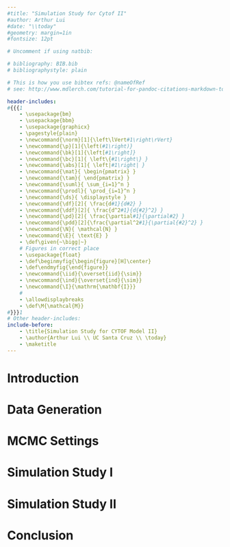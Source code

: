 ```yaml
---
#title: "Simulation Study for Cytof II"
#author: Arthur Lui
#date: "\\today"
#geometry: margin=1in
#fontsize: 12pt

# Uncomment if using natbib:

# bibliography: BIB.bib
# bibliographystyle: plain 

# This is how you use bibtex refs: @nameOfRef
# see: http://www.mdlerch.com/tutorial-for-pandoc-citations-markdown-to-latex.html

header-includes: 
#{{{1
    - \usepackage{bm}
    - \usepackage{bbm}
    - \usepackage{graphicx}
    - \pagestyle{plain}
    - \newcommand{\norm}[1]{\left\lVert#1\right\rVert}
    - \newcommand{\p}[1]{\left(#1\right)}
    - \newcommand{\bk}[1]{\left[#1\right]}
    - \newcommand{\bc}[1]{ \left\{#1\right\} }
    - \newcommand{\abs}[1]{ \left|#1\right| }
    - \newcommand{\mat}{ \begin{pmatrix} }
    - \newcommand{\tam}{ \end{pmatrix} }
    - \newcommand{\suml}{ \sum_{i=1}^n }
    - \newcommand{\prodl}{ \prod_{i=1}^n }
    - \newcommand{\ds}{ \displaystyle }
    - \newcommand{\df}[2]{ \frac{d#1}{d#2} }
    - \newcommand{\ddf}[2]{ \frac{d^2#1}{d{#2}^2} }
    - \newcommand{\pd}[2]{ \frac{\partial#1}{\partial#2} }
    - \newcommand{\pdd}[2]{\frac{\partial^2#1}{\partial{#2}^2} }
    - \newcommand{\N}{ \mathcal{N} }
    - \newcommand{\E}{ \text{E} }
    - \def\given{~\bigg|~}
    # Figures in correct place
    - \usepackage{float}
    - \def\beginmyfig{\begin{figure}[H]\center}
    - \def\endmyfig{\end{figure}}
    - \newcommand{\iid}{\overset{iid}{\sim}}
    - \newcommand{\ind}{\overset{ind}{\sim}}
    - \newcommand{\I}{\mathrm{\mathbf{I}}}
    #
    - \allowdisplaybreaks
    - \def\M{\mathcal{M}}
#}}}1
# Other header-includes:
include-before:
    - \title{Simulation Study for CYTOF Model II}
    - \author{Arthur Lui \\ UC Santa Cruz \\ \today}
    - \maketitle
---
```


[comment]: <> (%
  These are comments
%)

[comment]: <> (%
\abstract{
  PUT ABSTRACT HERE.
  \keywords{IBP, latent feature allocation model}
}
%)

# Introduction
<include file="includes/intro.md">

# Data Generation
<include file="includes/data_gen.md">

# MCMC Settings
<include file="includes/mcmc_settings.md">

# Simulation Study I
<include file="includes/sim_simple.md">

# Simulation Study II
<include file="includes/sim_complex.md">

# Conclusion
<include file="includes/conclusion.md">

[//]: # (Footnotes:)

[comment]: <> (%
For figures and tables to stretch across two columns
use \begin{figure*} \end{figure*} and
\begin{table*}\end{table*}
Also, \begin{figure}[H] keeps figures close.
%)

